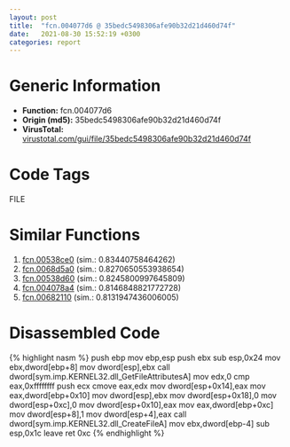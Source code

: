 ```yaml
---
layout: post
title:  "fcn.004077d6 @ 35bedc5498306afe90b32d21d460d74f"
date:   2021-08-30 15:52:19 +0300
categories: report
---
```


# Generic Information
- **Function:** fcn.004077d6
- **Origin (md5):** 35bedc5498306afe90b32d21d460d74f
- **VirusTotal:** [virustotal.com/gui/file/35bedc5498306afe90b32d21d460d74f][virustotal_ref]

# Code Tags
<span class="tag" id="FILE">FILE</span>


# Similar Functions

1. [fcn.00538ce0][similar_1_ref] (sim.: 0.83440758464262)
2. [fcn.0068d5a0][similar_2_ref] (sim.: 0.8270650553938654)
3. [fcn.00538d60][similar_3_ref] (sim.: 0.8245800997645809)
4. [fcn.004078a4][similar_4_ref] (sim.: 0.8146848821772728)
5. [fcn.00682110][similar_5_ref] (sim.: 0.8131947436006005)


# Disassembled Code

{% highlight nasm %}
push ebp
mov ebp,esp
push ebx
sub esp,0x24
mov ebx,dword[ebp+8]
mov dword[esp],ebx
call dword[sym.imp.KERNEL32.dll_GetFileAttributesA]
mov edx,0
cmp eax,0xffffffff
push ecx
cmove eax,edx
mov dword[esp+0x14],eax
mov eax,dword[ebp+0x10]
mov dword[esp],ebx
mov dword[esp+0x18],0
mov dword[esp+0xc],0
mov dword[esp+0x10],eax
mov eax,dword[ebp+0xc]
mov dword[esp+8],1
mov dword[esp+4],eax
call dword[sym.imp.KERNEL32.dll_CreateFileA]
mov ebx,dword[ebp-4]
sub esp,0x1c
leave 
ret 0xc
{% endhighlight %}


[similar_1_ref]: /report/fcn.00538ce0@c92f0480e2fbc88393d2c65c08a235e0
[similar_2_ref]: /report/fcn.0068d5a0@c92f0480e2fbc88393d2c65c08a235e0
[similar_3_ref]: /report/fcn.00538d60@c92f0480e2fbc88393d2c65c08a235e0
[similar_4_ref]: /report/fcn.004078a4@35bedc5498306afe90b32d21d460d74f
[similar_5_ref]: /report/fcn.00682110@c92f0480e2fbc88393d2c65c08a235e0
[virustotal_ref]: https://www.virustotal.com/gui/file/35bedc5498306afe90b32d21d460d74f